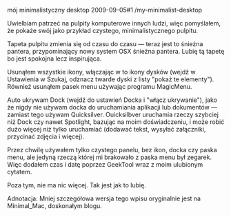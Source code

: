 mój minimalistyczny desktop
2009-09-05#1
/my-minimalist-desktop

Uwielbiam patrzeć na pulpity komputerowe innych ludzi, więc pomyślałem, że pokaże
swój jako przykład czystego, minimalistycznego pulpitu.

Tapeta pulpitu zmienia się od czasu do czasu — teraz jest to śnieżna pantera,
przypominający nowy system OSX śnieżna pantera. Lubię tą tapetę bo jest spokojna
lecz inspirująca.

Usunąłem wszystkie ikony, włączając w to ikony dysków (wejdź w Ustawienia w Szukaj,
odznacz twarde dyski z listy "pokaż te elementy"). Również usunąłem pasek menu używając
programu MagicMenu.

Auto ukrywam Dock (wejdź do ustawień Docka i "włącz ukrywanie"), jako że nigdy nie
używam docka do uruchamiania aplikacji lub dokumentów — zamiast tego używam Quicksilver.
Ouicksilbver uruchamia rzeczy szybciej niż Dock czy nawet Spotlight, bazując na moim
doświadczeniu, i może robić dużo więcej niż tylko uruchamiać (dodawać tekst, wysyłać
załączniki, przycinać zdjęcia i więcej).

Przez chwilę używałem tylko czystego panelu, bez ikon, docka czy paska menu, ale jedyną
rzeczą której mi brakowało z paska menu był zegarek. Więc dodałem czas i datę poprzez GeekTool wraz
z moim ulubionym cytatem.

Poza tym, nie ma nic więcej. Tak jest jak to lubię.


Adnotacja: Mniej szczegółowa wersja tego wpisu oryginalnie jest na Minimal_Mac, doskonałym blogu.
